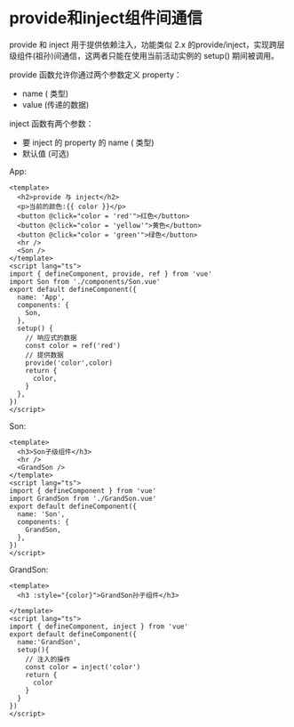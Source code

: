 # provide和inject组件间通信

provide 和 inject 用于提供依赖注入，功能类似 2.x 的provide/inject，实现跨层级组件(祖孙)间通信，这两者只能在使用当前活动实例的 setup() 期间被调用。

provide 函数允许你通过两个参数定义 property：

- name (<String> 类型)
- value (传递的数据)

inject 函数有两个参数：

- 要 inject 的 property 的 name (<String> 类型)
- 默认值 (可选)

App:

```vue
<template>
  <h2>provide 与 inject</h2>
  <p>当前的颜色:{{ color }}</p>
  <button @click="color = 'red'">红色</button>
  <button @click="color = 'yellow'">黄色</button>
  <button @click="color = 'green'">绿色</button>
  <hr />
  <Son />
</template>
<script lang="ts">
import { defineComponent, provide, ref } from 'vue'
import Son from './components/Son.vue'
export default defineComponent({
  name: 'App',
  components: {
    Son,
  },
  setup() {
    // 响应式的数据
    const color = ref('red')
    // 提供数据
    provide('color',color)
    return {
      color,
    }
  },
})
</script>
```

Son:

```vue
<template>
  <h3>Son子级组件</h3>
  <hr />
  <GrandSon />
</template>
<script lang="ts">
import { defineComponent } from 'vue'
import GrandSon from './GrandSon.vue'
export default defineComponent({
  name: 'Son',
  components: {
    GrandSon,
  },
})
</script>
```

GrandSon:

```vue
<template>
  <h3 :style="{color}">GrandSon孙子组件</h3>

</template>
<script lang="ts">
import { defineComponent, inject } from 'vue'
export default defineComponent({
  name:'GrandSon',
  setup(){
    // 注入的操作
    const color = inject('color')
    return {
      color
    }
  }
})
</script>
```
